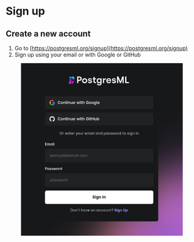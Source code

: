 # Sign up

## Create a new account

1. Go to [https://postgresml.org/signup](https://postgresml.org/signup)
2. Sign up using your email or with Google or GitHub

<figure><img src="../.gitbook/assets/image (6).png" alt=""><figcaption></figcaption></figure>
